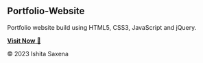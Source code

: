 ## Portfolio-Website
Portfolio website build using HTML5, CSS3, JavaScript and jQuery.

<a href="https://ishitasaxena02.github.io/myportfolio/" target="_blank">**Visit Now** 🚀</a>




© 2023 Ishita Saxena




